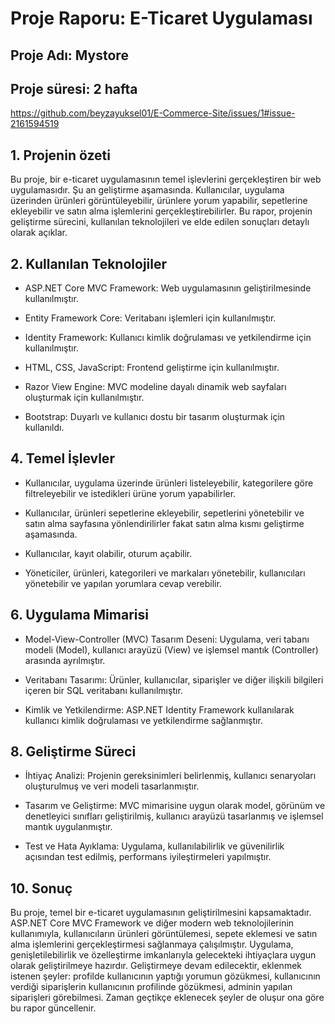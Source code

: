 # Proje Raporu: E-Ticaret Uygulaması

## Proje Adı: Mystore

## Proje süresi: 2 hafta

https://github.com/beyzayuksel01/E-Commerce-Site/issues/1#issue-2161594519

## 1. Projenin özeti
Bu proje, bir e-ticaret uygulamasının temel işlevlerini gerçekleştiren bir web uygulamasıdır. Şu an 
geliştirme aşamasında. Kullanıcılar, uygulama üzerinden ürünleri görüntüleyebilir, ürünlere yorum 
yapabilir, sepetlerine ekleyebilir ve satın alma işlemlerini gerçekleştirebilirler. Bu rapor, projenin 
geliştirme sürecini, kullanılan teknolojileri ve elde edilen sonuçları detaylı olarak açıklar.

## 2. Kullanılan Teknolojiler
+ ASP.NET Core MVC Framework: Web uygulamasının geliştirilmesinde kullanılmıştır.

+ Entity Framework Core: Veritabanı işlemleri için kullanılmıştır.

+ Identity Framework: Kullanıcı kimlik doğrulaması ve yetkilendirme için kullanılmıştır.

+ HTML, CSS, JavaScript: Frontend geliştirme için kullanılmıştır.

+ Razor View Engine: MVC modeline dayalı dinamik web sayfaları oluşturmak için kullanılmıştır.

+ Bootstrap: Duyarlı ve kullanıcı dostu bir tasarım oluşturmak için kullanıldı.

## 4. Temel İşlevler
+ Kullanıcılar, uygulama üzerinde ürünleri listeleyebilir, kategorilere göre filtreleyebilir ve 
istedikleri ürüne yorum yapabilirler.

+ Kullanıcılar, ürünleri sepetlerine ekleyebilir, sepetlerini yönetebilir ve satın alma sayfasına 
yönlendirilirler fakat satın alma kısmı geliştirme aşamasında.

+ Kullanıcılar, kayıt olabilir, oturum açabilir.

+ Yöneticiler, ürünleri, kategorileri ve markaları yönetebilir, kullanıcıları yönetebilir ve yapılan 
yorumlara cevap verebilir.

## 6. Uygulama Mimarisi
+ Model-View-Controller (MVC) Tasarım Deseni: Uygulama, veri tabanı modeli (Model), kullanıcı 
arayüzü (View) ve işlemsel mantık (Controller) arasında ayrılmıştır.

+ Veritabanı Tasarımı: Ürünler, kullanıcılar, siparişler ve diğer ilişkili bilgileri içeren bir SQL veritabanı 
kullanılmıştır.

+ Kimlik ve Yetkilendirme: ASP.NET Identity Framework kullanılarak kullanıcı kimlik doğrulaması ve 
yetkilendirme sağlanmıştır.

## 8. Geliştirme Süreci
+ İhtiyaç Analizi: Projenin gereksinimleri belirlenmiş, kullanıcı senaryoları oluşturulmuş ve veri modeli 
tasarlanmıştır.

+ Tasarım ve Geliştirme: MVC mimarisine uygun olarak model, görünüm ve denetleyici sınıfları 
geliştirilmiş, kullanıcı arayüzü tasarlanmış ve işlemsel mantık uygulanmıştır.

+ Test ve Hata Ayıklama: Uygulama, kullanılabilirlik ve güvenilirlik açısından test edilmiş, performans 
iyileştirmeleri yapılmıştır.

## 10. Sonuç
Bu proje, temel bir e-ticaret uygulamasının geliştirilmesini kapsamaktadır. ASP.NET Core MVC 
Framework ve diğer modern web teknolojilerinin kullanımıyla, kullanıcıların ürünleri görüntülemesi, 
sepete eklemesi ve satın alma işlemlerini gerçekleştirmesi sağlanmaya çalışılmıştır. Uygulama, 
genişletilebilirlik ve özelleştirme imkanlarıyla gelecekteki ihtiyaçlara uygun olarak geliştirilmeye 
hazırdır. Geliştirmeye devam edilecektir, eklenmek istenen şeyler: profilde kullanıcının yaptığı 
yorumun gözükmesi, kullanıcının verdiği siparişlerin kullanıcının profilinde gözükmesi, adminin 
yapılan siparişleri görebilmesi. Zaman geçtikçe eklenecek şeyler de oluşur ona göre bu rapor 
güncellenir.
